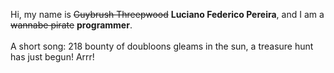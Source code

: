 Hi, my name is ~~Guybrush Threepwood~~ **Luciano Federico Pereira**, and I am a ~~wannabe pirate~~ **programmer**.<br><br>A short song: 218 bounty of doubloons gleams in the sun, a treasure hunt has just begun! Arrr!
